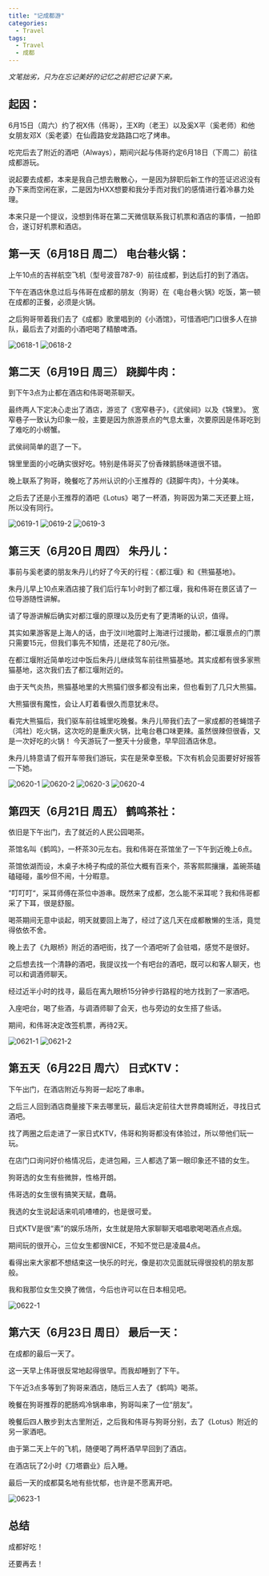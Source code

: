 ```yaml
---
title: "记成都游"
categories:
  - Travel
tags:
  - Travel
  - 成都
---
```


_文笔拙劣，只为在忘记美好的记忆之前把它记录下来。_


## 起因：

6月15日（周六）约了祝X伟（伟哥），王X昀（老王）以及奚X平（奚老师）和他女朋友邓X（奚老婆）在仙霞路安龙路路口吃了烤串。

吃完后去了附近的酒吧（Always），期间兴起与伟哥约定6月18日（下周二）前往成都游玩。

说起要去成都，本来是我自己想去散散心，一是因为辞职后新工作的签证迟迟没有办下来而空闲在家，二是因为HXX想要和我分手而对我们的感情进行着冷暴力处理。

本来只是一个提议，没想到伟哥在第二天微信联系我订机票和酒店的事情，一拍即合，遂订好机票和酒店。

## 第一天（6月18日 周二） 电台巷火锅：

上午10点的吉祥航空飞机（型号波音787-9）前往成都，到达后打的到了酒店。

下午在酒店休息过后与伟哥在成都的朋友（狗哥）在《电台巷火锅》吃饭，第一顿在成都的正餐，必须是火锅。

之后狗哥带着我们去了《成都》歌里唱到的《小酒馆》，可惜酒吧门口很多人在排队，最后去了对面的小酒吧喝了精酿啤酒。

![0618-1](/assets/images/chengdu-photos/0618-1.jpg)
![0618-2](/assets/images/chengdu-photos/0618-2.jpg)

## 第二天（6月19日 周三） 跷脚牛肉：

到下午3点为止都在酒店和伟哥喝茶聊天。

最终两人下定决心走出了酒店，游览了《宽窄巷子》，《武侯祠》以及《锦里》。
宽窄巷子一致认为印象一般，主要是因为旅游景点的气息太重，次要原因是伟哥吃到了难吃的小螃蟹。

武侯祠简单的逛了一下。

锦里里面的小吃确实很好吃。特别是伟哥买了份香辣鹅肠味道很不错。

晚上联系了狗哥，晚餐吃了苏州认识的小王推荐的《跷脚牛肉》，十分美味。

之后去了还是小王推荐的酒吧《Lotus》喝了一杯酒，狗哥因为第二天还要上班，所以没有同行。

![0619-1](/assets/images/chengdu-photos/0619-1.jpg)
![0619-2](/assets/images/chengdu-photos/0619-2.jpg)
![0619-3](/assets/images/chengdu-photos/0619-3.jpg)

## 第三天（6月20日 周四） 朱丹儿：

事前与奚老婆的朋友朱丹儿约好了今天的行程：《都江堰》和《熊猫基地》。

朱丹儿早上10点来酒店接了我们后行车1小时到了都江堰，我和伟哥在景区请了一位导游随性讲解。

请了导游讲解后确实对都江堰的原理以及历史有了更清晰的认识，值得。

其实如果游客是上海人的话，由于汶川地震时上海进行过援助，都江堰景点的门票只需要15元，但我们事先不知情，还是花了80元/张。

在都江堰附近简单吃过中饭后朱丹儿继续驾车前往熊猫基地。其实成都有很多家熊猫基地，这次我们去了都江堰附近的。

由于天气炎热，熊猫基地里的大熊猫们很多都没有出来，但也看到了几只大熊猫。

大熊猫很有魔性，会让人盯着看很久而意犹未尽。

看完大熊猫后，我们驱车前往城里吃晚餐。朱丹儿带我们去了一家成都的苍蝇馆子（鸿社）吃火锅，这次吃的是重庆火锅，比电台巷口味更辣。虽然很辣但很香，又是一次好吃的火锅！
今天游玩了一整天十分疲惫，早早回酒店休息。

朱丹儿特意请了假开车带我们游玩，实在是荣幸至极。下次有机会见面要好好报答一下她。

![0620-1](/assets/images/chengdu-photos/0620-1.jpg)
![0620-2](/assets/images/chengdu-photos/0620-2.jpg)
![0620-3](/assets/images/chengdu-photos/0620-3.jpg)
![0620-4](/assets/images/chengdu-photos/0620-4.jpg)

## 第四天（6月21日 周五） 鹤鸣茶社：

依旧是下午出门，去了就近的人民公园喝茶。

茶馆名叫《鹤鸣》，一杯茶30元左右。我和伟哥在茶馆坐了一下午到近晚上6点。

茶馆依湖而设，木桌子木椅子构成的茶位大概有百来个，茶客熙熙攘攘，盖碗茶磕磕碰碰，虽吵但不闹，十分暇意。

”叮叮叮“，采耳师傅在茶位中游串。既然来了成都，怎么能不采耳呢？我和伟哥都采了下耳，很是舒服。

喝茶期间无意中谈起，明天就要回上海了，经过了这几天在成都散懒的生活，竟觉得依依不舍。

晚上去了《九眼桥》附近的酒吧街，找了一个酒吧听了会驻唱，感觉不是很好。

之后想去找一个清静的酒吧，我提议找一个有吧台的酒吧，既可以和客人聊天，也可以和调酒师聊天。

经过近半小时的找寻，最后在离九眼桥15分钟步行路程的地方找到了一家酒吧。

入座吧台，喝了些酒，与调酒师聊了会天，也与旁边的女生搭了些话。

期间，和伟哥决定改签机票，再待2天。

![0621-1](/assets/images/chengdu-photos/0621-1.jpg)
![0621-2](/assets/images/chengdu-photos/0621-2.jpg)

## 第五天（6月22日 周六） 日式KTV：

下午出门，在酒店附近与狗哥一起吃了串串。

之后三人回到酒店商量接下来去哪里玩，最后决定前往大世界商城附近，寻找日式酒吧。

找了两圈之后走进了一家日式KTV，伟哥和狗哥都没有体验过，所以带他们玩一玩。

在店门口询问好价格情况后，走进包厢，三人都选了第一眼印象还不错的女生。

狗哥选的女生有些微胖，性格开朗。

伟哥选的女生很有搞笑天赋，蠢萌。

我选的女生说起话来叽叽喳喳的，也是很可爱。

日式KTV是很“素”的娱乐场所，女生就是陪大家聊聊天唱唱歌喝喝酒点点烟。

期间玩的很开心，三位女生都很NICE，不知不觉已是凌晨4点。

看得出来大家都不想结束这一快乐的时光，像是初次见面就玩得很投机的朋友那般。

我和我那位女生交换了微信，今后也许可以在日本相见吧。

![0622-1](/assets/images/chengdu-photos/0622-1.jpg)

## 第六天（6月23日 周日） 最后一天：

在成都的最后一天了。

这一天早上伟哥很反常地起得很早。而我却睡到了下午。

下午近3点多等到了狗哥来酒店，随后三人去了《鹤鸣》喝茶。

晚餐在狗哥推荐的肥肠鸡冷锅串串，狗哥叫来了一位“朋友”。

晚餐后四人散步到太古里附近，之后我和伟哥与狗哥分别，去了《Lotus》附近的另一家酒吧。

由于第二天上午的飞机，随便喝了两杯酒早早回到了酒店。

在酒店玩了2小时《刀塔霸业》后入睡。

最后一天的成都莫名地有些忧郁，也许是不愿离开吧。

![0623-1](/assets/images/chengdu-photos/0623-1.jpg)

## 总结

成都好吃！

还要再去！